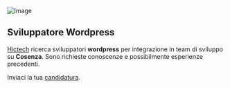 ![Image](http://www.hictech.com/hostatiDaHicTech/loghiHT/black_150.png)

## Sviluppatore Wordpress

[Hictech](http://www.hictech.com) ricerca sviluppatori **wordpress** per integrazione in team di sviluppo su **Cosenza**.
Sono richieste conoscenze e possibilmente esperienze precedenti.

Inviaci la tua [candidatura](mailto:info@hictech.com). 

